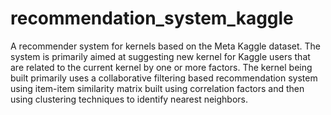 # recommendation_system_kaggle
A recommender system for kernels based on the Meta Kaggle dataset. The system is primarily aimed at suggesting new kernel for Kaggle users that are related to the current kernel by one or more factors. The kernel being built primarily uses a collaborative filtering based recommendation system using item-item similarity matrix built using correlation factors and then using clustering techniques to identify nearest neighbors.
